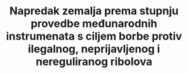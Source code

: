 ---
title: >-
  Napredak zemalja prema stupnju provedbe međunarodnih instrumenata s ciljem borbe protiv ilegalnog, neprijavljenog i nereguliranog ribolova
permalink: /14-6-1/
sdg_goal: 14
layout: indicator
indicator: 14.6.1
indicator_variable: null
graph: null
graph_type_description: null
graph_status_notes: Policy  Judgement
variable_description: null
variable_notes: null
target_id: '14.6'
has_metadata: true
goal_meta_link: 'http://unstats.un.org/sdgs/files/metadata-compilation/Metadata-Goal-14.pdf'
goal_meta_link_page: 14
indicator_name: >-
  Napredak zemalja prema stupnju provedbe međunarodnih instrumenata s ciljem borbe protiv ilegalnog, neprijavljenog i nereguliranog ribolova
target: >-
  Do 2020. godine zabraniti određene oblike potpora za ribarstvo koji doprinose prekomjernom kapacitetu i prekomjernom ribolovu, uklaniti subvencije koje pridonose ilegalnom, neprijavljenom i nereguliranom ribolovu te se suzdržati od uvođenja novih takvih subvencija, priznavajući da prikladan i učinkovit posebni i diferencijalni tretman za zemlje u razvoju i najmanje razvijenim zemljama trebao bi biti sastavni dio pregovora o subvencioniranju ribarskih sporazuma Svjetske trgovinske organizacije.
us_method_of_computation: >-
  The  United  States  has  developed  and  implements  a  national  plan  of  action  (NPOA)  to  combat  IUU  fishing  in  line  with  the  IPOA-IUU,  ratified  and  implements  the  2009  FAO  Agreement  on  Port  State  Measures,  and  ratified  and  implements  the  1993  FAO  Compliance  Agreement.  U.S.  implementation  efforts  in  support  of  the  objectives  of  these  instruments  include  domestic  legislation  (such  as,  inter  alia,  the  High  Seas  Fishing  Compliance  Act  and  the  Magnuson-Stevens  Fishery  Conservation  and  Management  Reauthorization  Act  of  2006),  work  done  by  the  U.S.  National  Ocean  Council  Committee  on  IUU  Fishing  and  Seafood  Fraud  and  maritime  law  enforcement  cooperation  with  other  countries  through  bilateral  Shiprider  agreements,  as  well  as  other  initiatives.  Additionally,  the  United  States  does  not  provide  subsidies  that  contribute  to  overfishing,  overcapacity,  or  IUU  fishing.
indicator_definition: 'Indikator \ Produktivnost akvakulture u korištenju prirodnih resursa (zemljišta, vode i divlja zaliha) je osigurati mjeru produktivnosti procesa proizvodnje akvakulture, a definira se kao vrijednost i obujam proizvodnje akvakulture po jedinici prirodnih resursa koji se koriste u procesu proizvodnje akvakulture. Dimenzije: proizvodnja akvakulture u količinama (tona žive težine ili ekvivalent žive težine i vrijednost prve prodaje (farmgate) (USD x1000) Korišteni prirodni resursi: \ t1.
Površina zemljišta (hektara), kao pokrov zemljišta, obuhvaća površine kopnenih i unutarnjih voda koje se koriste za proizvodne procese, uključujući i mrjestilište, odgajalište, zimovalište i tovilište (npr. Površina vode za ribnjake, / licenciran za akvakulturne operacije pomoću kaveza, obora ili drugih struktura), kao i za potporna područja (npr. ribnjaci, vodoopskrbni i odvodni kanali i uređaji za pročišćavanje vode itd.). [To odgovara skupnoj površini od 1.3 i 2.1 od klasifikacije zemljišta za korištenje SEEA]; Područja (hektara) dodijeljena / licencirana za proizvodnju akvakulture uz upotrebu kaveza, obora, splavi, uloška, stupova, užadi i vodova i drugih građevina.
[To odgovara 4.1 i dijelu 3.1 SEEA Klasifikacije zemljišta prema namjeni, isključujući površinu podmorja i međuprostornih područja.] Površine (hektara) dodijeljene / licencirane za proizvodnju akvakulture (npr. Uzgoj mekušaca, morskih krastavaca i morskih ježinaca, itd., koristeći dno, stol, torbe i košare i ostale strukture). [To odgovara dijelu 3.1 od SEEA klasifikacije zemljišta] \ tPozivamo napraviti Klasifikaciju zemljišta prema namjeni usvojenu u sustavu  Ekonomskih računa okoliša iz 2012., Središnji okvir (http://unstats.un.org/unsd/envaccounting/ seeaRev / SEEA_CF_Final_en.pdf, relevantna klasifikacija dostupna u Dodatku IB stranica 289 299). \ tRelevantne klasifikacije uključuju: \ t1.3 Zemljište koje se koristi za akvakulturu, \ t2.1
Unutarnje vode korištene za akvakulturu ili gospodarske objekte, \ t3.1 Obalne vode korištene za akvakulturu ili gospodarske objekte i \ t4.1 EEZ područja koja se koriste za akvakulturu ili gospodarske objekte. \ T2. Volumen vode (m3) koji se koristi tijekom proizvodnog procesa. \ T3. Divlja zaliha, kao riblje zalihe ulovljene za dvije glavne svrhe: \ t \ t (i) iskrcaj u količini (tona žive težine ili ekvivalent žive težine) za izravnu upotrebu kao hrana za životinje ili za redukciju kao riblji obrok i riblje ulje kao sastojci hrane za vrste u akvakulturi \t\t(ii) ulovljene u broju ili volumenu u tonama žive težine za uporabu kao sjeme (mlađ) / materijal za objekte za uzgoj akvakulture (akvakultura bazirana na ulovu)"'
source_title: null
source_notes: null
published: true
graph_title: null
unit_of_measure: Annual
source_agency_staff_name: Rebecca  Dorsey
source_agency_staff_email: DorseyRJ@state.gov
un_designated_tier: '3'
un_custodial_agency: FAO  
---